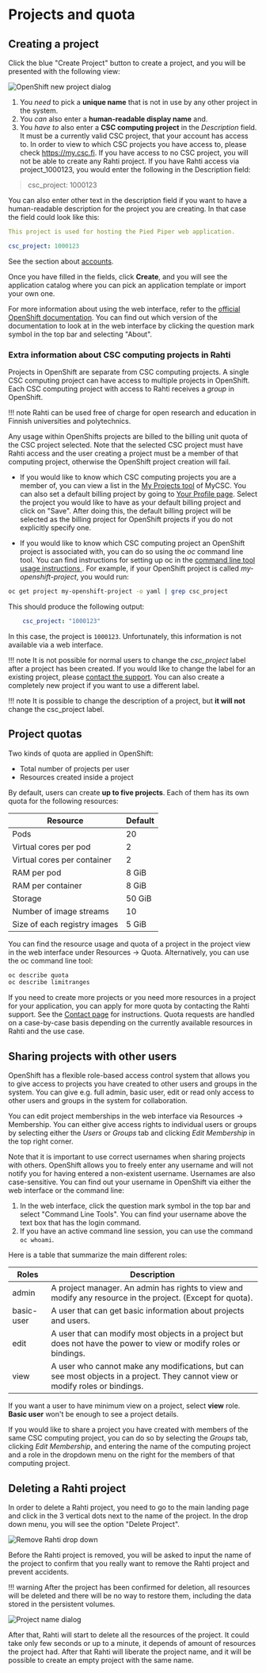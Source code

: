 # Projects and quota


## Creating a project

Click the blue "Create Project" button to create a project, and you will be
presented with the following view:

![OpenShift new project dialog](../../img/new_project_dialog_3.7.png)

1. You *need* to pick a **unique name** that is not in use by any other project
in the system.
1. You *can* also enter a **human-readable display name** and.
1. You *have to* also enter a **CSC computing project** in the _Description_ field. It must be a currently valid CSC project, that your account has access to. In order to view to which CSC projects you have access to, please check <https://my.csc.fi>. If you have access to no CSC project, you will not be able to create any Rahti project. If you have Rahti access via project_1000123, you would enter the following in the Description field:

> csc_project: 1000123

You can also enter other text in the
description field if you want to have a human-readable description for
the project you are creating. In that case
the field could look like this:

```yaml
This project is used for hosting the Pied Piper web application.

csc_project: 1000123
```

See the section about [accounts](/accounts/).

Once you have filled in the fields, click **Create**, and you will see the application
catalog where you can pick an application template or import your
own one.

For more information about using the web interface, refer to the
[official OpenShift documentation](https://docs.okd.io/). You can find
out which version of the documentation to look at in the web interface by
clicking the question mark symbol in the top bar and selecting "About".

### Extra information about CSC computing projects in Rahti

Projects in OpenShift are separate from CSC computing projects. A single CSC
computing project can have access to multiple projects in OpenShift.
Each CSC computing project with access to Rahti receives a *group* in
OpenShift.

!!! note
    Rahti can be used free of charge for open research and
    education in Finnish universities and polytechnics.

Any usage within OpenShifts projects are billed
to the billing unit quota of the CSC project selected. Note that the selected CSC project must
have Rahti access and the user creating a project must be a member of that computing project,
otherwise the OpenShift project creation will fail.

* If you would like to know which CSC computing projects you are a member of, you
can view a list in the [My Projects
tool](https://my.csc.fi/myProjects) of MyCSC. You can also set a default 
billing project by going to [Your Profile page](https://my.csc.fi/myProfile). 
Select the project you would like to have as your default billing project and
click on "Save". After doing this, the default billing project
will be selected as the billing project for OpenShift projects if you do not
explicitly specify one.

* If you would like to know which CSC computing project an OpenShift project is
associated with, you can do so using the _oc_ command line tool. You can find
instructions for setting up oc in the [command line tool usage
instructions ](/cloud/rahti/usage/cli). For example, if your OpenShift project is called
*my-openshift-project*, you would run:

```bash
oc get project my-openshift-project -o yaml | grep csc_project
```

This should produce the following output:

```yaml
    csc_project: "1000123"
```

In this case, the project is `1000123`. Unfortunately, this information is not available via a web interface.

!!! note
    It is not possible for normal users to change the *csc_project* label
    after a project has been created. If you would like to change the label for
    an existing project, please [contact the support](/support/contact/). You can also create
    a completely new project if you want to use a different label.

!!! note
    It is possible to change the description of a project, but **it will not** change the csc_project label.

## Project quotas

Two kinds of quota are applied in OpenShift:

* Total number of projects per user
* Resources created inside a project

By default, users can create **up to five projects**. Each of them has its
own quota for the following resources:

| Resource                         | Default |
|----------------------------------|---------|
| Pods                             | 20      |
| Virtual cores per pod            | 2       |
| Virtual cores per container      | 2       |
| RAM per pod                      | 8 GiB   |
| RAM per container                | 8 GiB   |
| Storage                          | 50 GiB  |
| Number of image streams          | 10      |
| Size of each registry images     | 5 GiB   |

You can find the resource usage and quota of a project in the project view in
the web interface under Resources -> Quota. Alternatively, you can use the oc
command line tool:

```bash
oc describe quota
oc describe limitranges
```

If you need to create more projects or you need more resources in a project for
your application, you can apply for more quota by contacting the Rahti
support. See the [Contact page](/support/contact/) for instructions. Quota requests are
handled on a case-by-case basis depending on the currently available resources
in Rahti and the use case.

## Sharing projects with other users

OpenShift has a flexible role-based access control system that allows you to
give access to projects you have created to other users and groups in the system.
You can give e.g. full admin, basic user, edit or read only access to other
users and groups in the system for collaboration.

You can edit project memberships in the web interface via Resources ->
Membership. You can either give access rights to individual users or groups by
selecting either the _Users_ or _Groups_ tab and clicking _Edit Membership_ in the
top right corner.

Note that it is important to use correct usernames when sharing projects
with others. OpenShift allows you to freely enter any username and will not notify
you for having entered a non-existent username. Usernames are also case-sensitive.
You can find out your username in OpenShift via either the
web interface or the command line:

1. In the web interface, click the question mark symbol in the top bar and
   select "Command Line Tools". You can find your username above the text box
   that has the login command.
2. If you have an active command line session, you can use the command `oc whoami`.

Here is a table that summarize the main different roles:  

| Roles        | Description 
|--------------|-------------
| admin        | A project manager. An admin has rights to view and modify any resource in the project. (Except for quota).
| basic-user   | A user that can get basic information about projects and users.
| edit         | A user that can modify most objects in a project but does not have the power to view or modify roles or bindings.
| view         | A user who cannot make any modifications, but can see most objects in a project. They cannot view or modify roles or bindings.

If you want a user to have minimum view on a project, select **view** role. **Basic user** won't be enough to see a project details.   

If you would like to share a project you have created with members of the same CSC
computing project, you can do so by selecting the _Groups_ tab, clicking _Edit
Membership_, and entering the name of the computing project and a role in the
dropdown menu on the right for the members of that computing project.

## Deleting a Rahti project

In order to delete a Rahti project, you need to go to the main landing page and click in the 3 vertical dots next to the name of the project. In the drop down menu, you will see the option "Delete Project".

![Remove Rahti drop down](../../img/delete_project_menu.png)

Before the Rahti project is removed, you will be asked to input the name of the project to confirm that you really want to remove the Rahti project and prevent accidents.

!!! warning
    After the project has been confirmed for deletion, all resources will be deleted and there will be no way to restore them, including the data stored in the persistent volumes.

![Project name dialog](../../img/delete_project_name.png)

After that, Rahti will start to delete all the resources of the project. It could take only few seconds or up to a minute, it depends of amount of resources the project had. After that Rahti will liberate the project name, and it will be possible to create an empty project with the same name.
